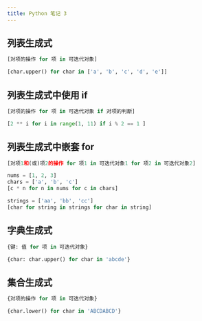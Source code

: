 ```yaml
---
title: Python 笔记 3
---
```


## 列表生成式

```python
[对项的操作 for 项 in 可迭代对象]
```

```python
[char.upper() for char in ['a', 'b', 'c', 'd', 'e']]
```

## 列表生成式中使用 if

```python
[对项的操作 for 项 in 可迭代对象 if 对项的判断]
```

```python
[2 ** i for i in range(1, 11) if i % 2 == 1 ]
```

## 列表生成式中嵌套 for

```python
[对项1和(或)项2的操作 for 项1 in 可迭代对象1 for 项2 in 可迭代对象2]
```

```python
nums = [1, 2, 3]
chars = ['a', 'b', 'c']
[c * n for n in nums for c in chars]
```

```python
strings = ['aa', 'bb', 'cc']
[char for string in strings for char in string]
```

## 字典生成式

```python
{键: 值 for 项 in 可迭代对象}
```

```python
{char: char.upper() for char in 'abcde'}
```

## 集合生成式

```python
{对项的操作 for 项 in 可迭代对象}
```

```python
{char.lower() for char in 'ABCDABCD'}
```
